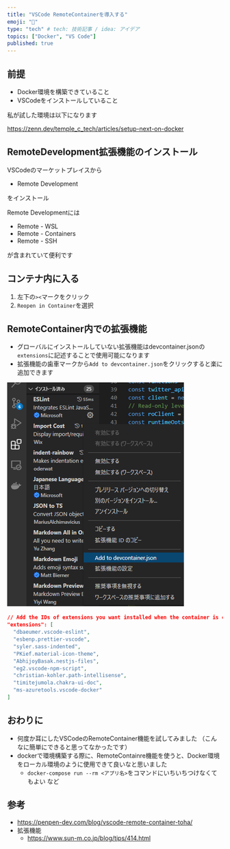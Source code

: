 ```yaml
---
title: "VSCode RemoteContainerを導入する"
emoji: "🐡"
type: "tech" # tech: 技術記事 / idea: アイデア
topics: ["Docker", "VS Code"]
published: true
---
```


## 前提

- Docker環境を構築できていること
- VSCodeをインストールしていること

私が試した環境は以下になります

https://zenn.dev/temple_c_tech/articles/setup-next-on-docker

## RemoteDevelopment拡張機能のインストール

VSCodeのマーケットプレイスから

- Remote Development

をインストール

Remote Developmentには
- Remote - WSL
- Remote - Containers
- Remote - SSH

が含まれていて便利です

## コンテナ内に入る

1. 左下の`><`マークをクリック
2. `Reopen in Container`を選択

## RemoteContainer内での拡張機能

- グローバルにインストールしていない拡張機能はdevcontainer.jsonの`extensions`に記述することで使用可能になります
- 拡張機能の歯車マークから`Add to devcontainer.json`をクリックすると楽に追加できます

![](/images/setup-remote-container/plugin-on-remotecontainer.png)

```json:.devcontainer/devcontainer.json
// Add the IDs of extensions you want installed when the container is created.
"extensions": [
  "dbaeumer.vscode-eslint",
  "esbenp.prettier-vscode",
  "syler.sass-indented",
  "PKief.material-icon-theme",
  "AbhijoyBasak.nestjs-files",
  "eg2.vscode-npm-script",
  "christian-kohler.path-intellisense",
  "timitejumola.chakra-ui-doc",
  "ms-azuretools.vscode-docker"
]
```
## おわりに

- 何度か耳にしたVSCodeのRemoteContainer機能を試してみました
  （こんなに簡単にできると思ってなかったです）
- dockerで環境構築する際に、RemoteContainre機能を使うと、Docker環境をローカル環境のように使用できて良いなと思いました
  - `docker-compose run --rm <アプリ名>`をコマンドにいちいちつけなくてもよい
    など

## 参考

- https://penpen-dev.com/blog/vscode-remote-container-toha/
- 拡張機能
  - https://www.sun-m.co.jp/blog/tips/414.html
